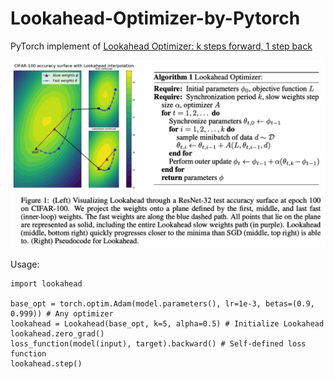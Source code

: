 # Lookahead-Optimizer-by-Pytorch
PyTorch implement of <a href="https://arxiv.org/abs/1907.08610" target="_blank">Lookahead Optimizer: k steps forward, 1 step back</a>   
    
    
![avatar](src/algorithm.png)  

Usage:
```
import lookahead

base_opt = torch.optim.Adam(model.parameters(), lr=1e-3, betas=(0.9, 0.999)) # Any optimizer
lookahead = Lookahead(base_opt, k=5, alpha=0.5) # Initialize Lookahead
lookahead.zero_grad()
loss_function(model(input), target).backward() # Self-defined loss function
lookahead.step()
```
